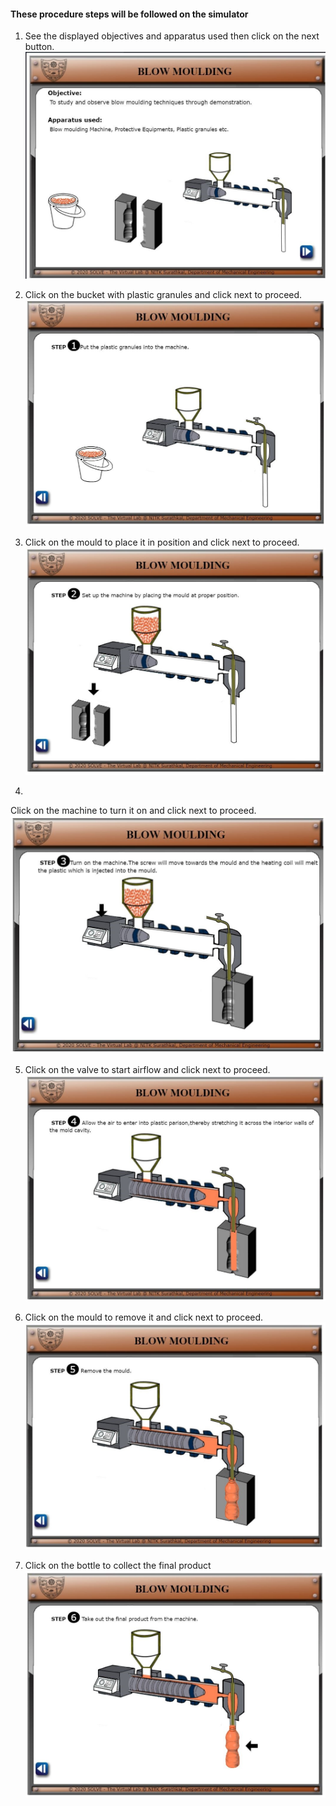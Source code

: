 #### These procedure steps will be followed on the simulator

1. See the displayed objectives and apparatus used then click on the next button.<br>
![alt text](./images/fly1.jpg)<br>
<!-- <img src="./round-template/experiment/./round-template/experiment/images/fly1.jpg" alt="ddsds"/> -->

2. Click on the bucket with plastic granules and click next to proceed.<br>
![alt text](./images/fly2.jpg)<br>

3. Click on the mould to place it in position and click next to proceed.<br>
![alt text](./images/fly3.jpg)<br>

4. 
Click on the machine  to turn it on and click next to proceed.<br>
![alt text](./images/fly4.jpg)<br>

5. Click on the valve to start airflow and click next to proceed.<br>
![alt text](./images/fly5.jpg)<br>

6. Click on the mould to remove it and click next to proceed.<br>
![alt text](./images/fly6.jpg)<br>

7. Click on the bottle to collect the final product<br>
![alt text](./images/fly7.jpg)<br>
